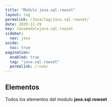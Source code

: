 ```yaml
---
title: "Módulo java.sql.rowset"
layout: tag
permalink: /Java/tag/java.sql.rowset/
date: 2020-12-29
key: Javamodulojava.sql.rowset
sidebar: 
  nav: java
aside: 
  toc: true
pagination: 
  enabled: true
  tag: "java.sql.rowset"
  permalink: /:num/
---
```


<h2>Elementos</h2>
Todos los elementos del modulo <strong>java.sql.rowset</strong>
